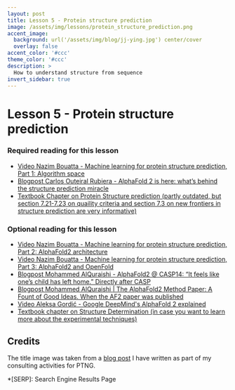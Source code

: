 ```yaml
---
layout: post
title: Lesson 5 - Protein structure prediction
image: /assets/img/lessons/protein_structure_prediction.png
accent_image: 
  background: url('/assets/img/blog/jj-ying.jpg') center/cover
  overlay: false
accent_color: '#ccc'
theme_color: '#ccc'
description: >
  How to understand structure from sequence
invert_sidebar: true
---
```


# Lesson 5 - Protein structure prediction

### Required reading for this lesson

- [Video Nazim Bouatta - Machine learning for protein structure prediction, Part 1: Algorithm space](https://www.youtube.com/watch?v=yqeUH4RsJp8)
- [Blogpost Carlos Outeiral Rubiera - AlphaFold 2 is here: what’s behind the structure prediction miracle](https://www.blopig.com/blog/2021/07/alphafold-2-is-here-whats-behind-the-structure-prediction-miracle/)
- [Textbook Chapter on Protein Structure prediction (partly outdated, but section 7.21-7.23 on quaility criteria and section 7.3 on new frontiers in structure prediction are very informative)](http://arxiv.org/abs/1712.00407)


### Optional reading for this lesson
- [Video Nazim Bouatta - Machine learning for protein structure prediction, Part 2: AlphaFold2 architecture](https://www.youtube.com/watch?v=ri39B0Voujc)
- [Video Nazim Bouatta - Machine learning for protein structure prediction, Part 3: AlphaFold2 and OpenFold](https://www.youtube.com/watch?v=kIkn5DGEJJw)
- [Blogpost Mohammed AlQuraishi - AlphaFold2 @ CASP14: “It feels like one’s child has left home.” Directly after CASP](https://moalquraishi.wordpress.com/2020/12/08/alphafold2-casp14-it-feels-like-ones-child-has-left-home/)
- [Blogpost Mohammed AlQuraishi | The AlphaFold2 Method Paper: A Fount of Good Ideas. When the AF2 paper was published](https://moalquraishi.wordpress.com/2021/07/25/the-alphafold2-method-paper-a-fount-of-good-ideas/)
- [Video Aleksa Gordić - Google DeepMind's AlphaFold 2 explained](https://www.youtube.com/watch?v=HhomSGnP-x8)
- [Textbook chapter on Structure Determination (in case you want to learn more about the experimental techniques)](http://arxiv.org/abs/2108.02706)

## Credits

The title image was taken from a [blog post](https://www.ptngconsulting.com/blog/machine-learning-for-protein-engineering-here-to-stay) I have written as part of my consulting activities for PTNG.



*[SERP]: Search Engine Results Page
